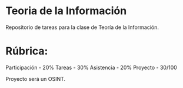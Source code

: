 # Teoria de la Información
Repositorio de tareas para la clase de Teoría de la Información.

# Rúbrica:

Participación - 20%
Tareas - 30%
Asistencia - 20%
Proyecto - 30/100

Proyecto será un OSINT.
